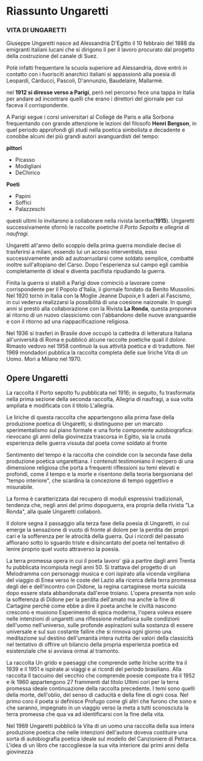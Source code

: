 # Riassunto Ungaretti

### VITA DI UNGARETTI
Giuseppe Ungaretti nasce ad Alessandria D'Egitto il 10 febbraio del 1888 da emigranti italiani lucani che si dirigono li per il lavoro procurato dal progetto della costruzione del canale di Suez.

Potè infatti frequentare la scuola superiore ad Alessandria, dove entrò in contatto con i fuorisciti anarchici italiani si appassionò alla poesia di Leopardi, Carducci, Pascoli, D'annunzio, Baudelaire, Mallarmè.

nel **1912 si diresse verso a Parigi**, però nel percorso fece una tappa in Italia per andare ad incontrare quelli che erano i direttori del giornale per cui faceva il corrispondente.

A Parigi segue i corsi universitari al Collegè de Paris e alla Sorbona frequentando con grande 
attenzione le lezioni del filosofo **Henri Bergson**, in quel periodo approfondì gli studi nella poetica simbolista e decadente e conobbe alcuni dei più grandi autori avanguardisti del tempo:

**pittori**
- Picasso 
- Modigliani 
- DeChirico

**Poeti**
- Papini
- Soffici
- Palazzeschi

questi ultimi lo invitarono a collaborare nella rivista lacerba(**1915**).
Ungaretti successivamente sfornò le raccolte poetiche *Il Porto Sepolto* e *allegria di naufragi.*

Ungaretti all'anno dello scoppio della prima guerra mondiale decise di trasferirsi a milani, essendo lui un acceso interventista, esso successivamente andò ad autoarruolarsi come soldato semplice, combattè inoltre sull'altopiano del Carso.
Dopo l'esperienza sul campo egli cambia completamente di ideal e diventa pacifista ripudiando la guerra.

Finita la guerra si stabilì a Parigi dove cominciò a lavorare come corrispondente per il Popolo d'Italia, il giornale fondato da Benito Mussolini.
Nel 1920 tornò in Italia con la Moglie Jeanne Dupoix,e lì aderì al Fascismo, in cui vederva realizzarsi la possibilità di una coesione naizonale.
In quegli anni si prestò alla collaborazione con la Rivista **La Ronda**, questa proponeva al ritorno di un nuovo classicismo con l'abbandono delle nuove avanguardie e con il ritorno ad una riappacificazione religiosa.

Nel 1936 si trasferì in Brasile dove occupò la cattedra di letteratura Italiana all'università di Roma e pubblicò alcune raccolte poetiche quali il *dolore*.
Rimasto vedovo nel 1958 continuò la sua attività poetica e di traduttore.
Nel 1969 mondadori pubblica la raccolta completa delle sue liriche Vita di un Uomo.
Morì a Milano nel 1970.

## Opere Ungaretti

La raccolta il Porto sepolto fu pubblicata nel 1916; in seguito, fu trasformata nella prima sezione della seconda raccolta, Allegria di naufragi, a sua volta ampliata e modificata con il titolo L'allegria.

Le liriche di questa raccolta che appartengono alla prima fase della produzione poetica di Ungaretti, si distinguono per un marcato sperimentalismo sul piano formale e una forte componente autobiografica: rievocano gli anni della giovinezza trascorsa in Egitto, sia la cruda esperienza delle guerra vissuta dal poeta come soldato al fronte

Sentimento del tempo è la raccolta che coindide con la seconda fase della produzione poetica ungarettiana.
I contenuti testimoniano il recipero di una dimensione religiosa che porta a frequenti riflessioni su temi elevati e profondi, come il tempo e la morte e risentono della teoria bergsoniana del "tempo interiore", che scardina la concezione di tempo oggettivo e misurabile.

La forma è caratterizzata dal recupero di moduli espressivi tradizionali, tendenza che, negli anni del primo dopoguerra, era propria della rivista "La Ronda", alla quale Ungaretti collaborò.

Il dolore segna il passaggio alla terza fase della poesia di Ungaretti, in cui emerge la sensazione di vuoto di fronte al dolore per la perdita dei propri cari e la sofferenza per le atrocità della guerra. Qui i ricordi del passato affiorano sotto lo sguardo triste e disincantato del poeta nel tentativo di lenire proprio quel vuoto attraverso la poesia.

La terra promessa opera in cui il poeta lavoro' già a partire dagli anni Trenta fu pubblicata incompiuta negli anni 50. Si trattava del progetto di un Melodramma con personaggi musica e cori ispirato alla vicenda virgiliana del viaggio di Enea verso le coste del Lazio alla ricerca della terra promessa degli dei e dell'incontro con Didone, la regina cartaginese morta suicida dopo essere stata abbandonata dall'eroe troiano.
L'opera presenta non solo la sofferenza di Didone per la perdita dell'amato ma anche la fine di Cartagine perchè
come ebbe a dire il poeta anche le civiltà nascono crescono e muoiono Esperimento di epica moderna, l'opera voleva essere nelle intenzioni di ungaretti una riflessione metafisica sulle condizioni dell'uomo nell'universo, sulle profonde aspirazioni sulla sostanza di essere universale e sul suo costante fallire che si rinnova ogni giorno una meditazione sul destino dell'umanità intera nutrita dei valori della classicità nel tentativo di offrire un bilancio della propria esperienza poetica ed esistenziale che si avviava ormai al tramonto.

La raccolta Un grido e paesaggi che comprende sette liriche scritte tra il 1939 e il 1951 e ispirate ai viaggi e ai ricordi del periodo brasiliano.
Alla raccolta Il taccuino del vecchio che comprende poesie composte tra il 1952 e ik 1960 appartengono 27 frammenti dal titolo Ultimi cori per la terra promessa ideale continuazione della raccolta precedente. 
I temi sono quelli della morte, dell'oblio, del senso di caducità e della fine di ogni cosa.
Nel primo coro il poeta si  definisce Profugo come gli altri che furono che sono e che saranno, impegnato in un viaggio verso la meta a tutti sconosciuta la terra promessa che qua va ad identificarsi con la fine della vita.

Nel 1969 Ungaretti pubblicò la Vita di un uomo una raccolta della sua intera produzione poetica che nelle intenzioni dell'autore doveva costituire una sorta di autobiografia poetica ideale sul modello del Canzioniere di Petrarca. L'idea di un libro che raccogliesse la sua vita interiore dai primi anni della giovinezza 
<!--stackedit_data:
eyJoaXN0b3J5IjpbMTAzMDgwNTQyNyw2MDU3ODUzMywxMzcxMj
c5NzgzLC0xNjk1MzIwODMsLTM1OTczNDE0NiwxMzE0MzQxNTI0
LC0xMzQ5MDQxNTIzLC0xMDkxMjgyMTgsLTIwOTg0MTgyNDcsLT
c0MTQzMjE4XX0=
-->